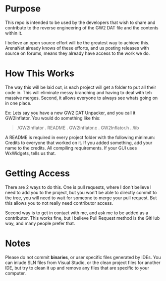 # Purpose
This repo is intended to be used by the developers that wish to share and contribute to the reverse engineering of the GW2 DAT file and the contents within it.

I believe an open source effort will be the greatest way to achieve this. ArenaNet already knows of these efforts, and us posting releases with source on forums, means they already have access to the work we do.

# How This Works
The way this will be laid out, is each project will get a folder to put all their code in. This will eliminate messy branching and having to deal with teh massive merges. Second, it allows everyone to always see whats going on in one place.

Ex: Lets say you have a new GW2 DAT Unpacker, and you call it GW2Inflator. You would do something like this:

> /GW2Inflator
 . README
 . GW2Inflator.c
 . GW2Inflator.h
 . /lib

A README is required in every project folder with the following minimum:
Credits to everyone that worked on it. If you added something, add your name to the credits.
All compiling requirements. If your GUI uses WxWidgets, tells us that.

# Getting Access
There are 2 ways to do this. One is pull requests, where I don't believe I need to add you to the project, but you won't be able to directly commit to the tree, you will need to wait for someone to merge your pull request. But this allows you to not really need contributor access.

Second way is to get in contact with me, and ask me to be added as a contributor. This works fine, but I believe Pull Request method is the GitHub way, and many people prefer that.

# Notes
Please do not commit **binaries**, or user specific files generated by IDEs. You can inlude SLN files from Visual Studio, or the clean project files for another IDE, but try to clean it up and remove any files that are specific to your computer.